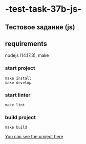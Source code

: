 # -test-task-37b-js-

## Тестовое задание (js)
## requirements
nodejs (14.17.3), make

### start project
```shell
make install
make develop
```

### start linter
```shell
make lint
```

### build project
```shell
make build
```

<a href="https://test-task-37b-js.vercel.app/" target="_blank">You can see the project here</a>